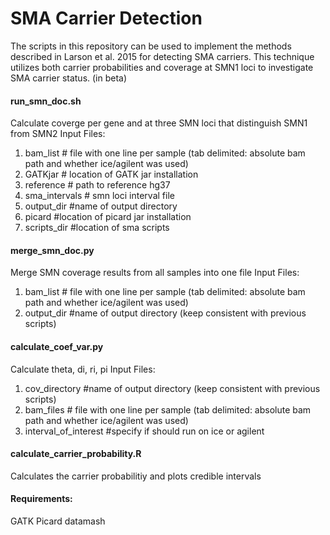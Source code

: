 # SMA Carrier Detection

The scripts in this repository can be used to implement the methods described in Larson et al. 2015 for detecting SMA carriers. This technique utilizes both carrier probabilities and coverage at SMN1 loci to investigate SMA carrier status. (in beta)


#### run_smn_doc.sh
Calculate coverge per gene and at three SMN loci that distinguish SMN1 from SMN2
Input Files:
1) bam_list # file with one line per sample (tab delimited: absolute bam path and whether ice/agilent was used)
2) GATKjar # location of GATK jar installation
3) reference # path to reference hg37
4) sma_intervals # smn loci interval file
5) output_dir #name of output directory
6) picard #location of picard jar installation
7) scripts_dir #location of sma scripts

#### merge_smn_doc.py
Merge SMN coverage results from all samples into one file
Input Files:
1) bam_list # file with one line per  sample (tab delimited: absolute bam path and whether ice/agilent was used)
2) output_dir #name of output directory (keep consistent with previous scripts)


#### calculate_coef_var.py
Calculate theta, di, ri, pi
Input Files:
1) cov_directory  #name of output directory (keep consistent with previous scripts)
2) bam_files # file with one line per  sample (tab delimited: absolute bam path and whether ice/agilent was used)
3) interval_of_interest #specify if should run on ice or agilent

#### calculate_carrier_probability.R
Calculates the carrier probabilitiy and plots credible intervals


#### Requirements:
GATK
Picard
datamash

